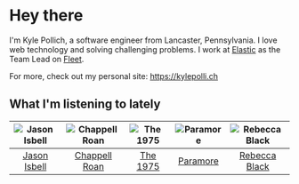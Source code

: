 # Hey there


I'm Kyle Pollich, a software engineer from Lancaster, Pennsylvania. I love web technology and solving challenging problems.
I work at [Elastic](https://www.elastic.co/) as the Team Lead on [Fleet](https://www.elastic.co/guide/en/fleet/current/fleet-overview.html).

For more, check out my personal site: https://kylepolli.ch

## What I'm listening to lately

<!-- begin artists -->
  |![Jason Isbell](https://i.scdn.co/image/ab6761610000f1780ad790e9900e7a4dc94f6304)|![Chappell Roan](https://i.scdn.co/image/ab6761610000f178cde5a0d57c1b79de5fce6bee)|![The 1975](https://i.scdn.co/image/ab6761610000f1780c6e752cbb1e6d1416970f5a)|![Paramore](https://i.scdn.co/image/ab6761610000f178b10c34546a4ca2d7faeb8865)|![Rebecca Black](https://i.scdn.co/image/ab6761610000f17880364f157385c374b70415e6)|
  |:---:|:---:|:---:|:---:|:---:|
  |[Jason Isbell](https://open.spotify.com/artist/3Q8wgwyVVv0z4UEh1HB0KY)|[Chappell Roan](https://open.spotify.com/artist/7GlBOeep6PqTfFi59PTUUN)|[The 1975](https://open.spotify.com/artist/3mIj9lX2MWuHmhNCA7LSCW)|[Paramore](https://open.spotify.com/artist/74XFHRwlV6OrjEM0A2NCMF)|[Rebecca Black](https://open.spotify.com/artist/3Vl9fyKMIdLMswk8ai3mm9)|
<!-- end artists -->
